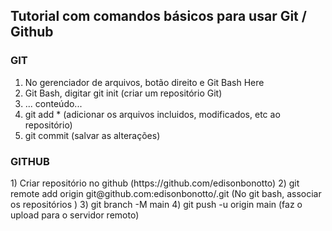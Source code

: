 <!DOCTYPE html>
<html>
<head>
<meta charset="UTF-8"/>
<title>Tutorial com comandos básicos para usar Git / Github</title>
</head>
<body>

<h2> Tutorial com comandos básicos para usar Git / Github </h2>

<h3>GIT</h3>

1) No gerenciador de arquivos, botão direito e Git Bash Here
2) Git Bash, digitar git init (criar um repositório Git)
3) ... conteúdo...
4) git add * (adicionar os arquivos incluidos, modificados, etc ao repositório)
5) git commit (salvar as alterações)


<h3>GITHUB</h3>
1) Criar repositório no github (https://github.com/edisonbonotto)
2) git remote add origin git@github.com:edisonbonotto/<nome_do_repositório>.git (No git bash, associar os repositórios )
3) git branch -M main
4) git push -u origin main (faz o upload para o servidor remoto)

</body>
</html>


